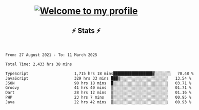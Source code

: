 <h1 align="center">
  <a href="https://git.io/typing-svg">
    <img src="https://readme-typing-svg.herokuapp.com/?lines=Hello,+There!+👋;Welcome+to+my+profile&center=true&size=28" alt="Welcome to my profile"/>
  </a>
</h1>

<h2 align="center">⚡ Stats ⚡</h2>
<br/>

<div style="display: flex; flex-direction: row;">
  <div style="display: flex;">
  
<!--START_SECTION:waka-->

```txt
From: 27 August 2021 - To: 11 March 2025

Total Time: 2,433 hrs 38 mins

TypeScript                    1,715 hrs 18 mins█████████████████▓░░░░░░░   70.48 %
JavaScript                    329 hrs 33 mins ███▒░░░░░░░░░░░░░░░░░░░░░   13.54 %
JSON                          90 hrs 18 mins  █░░░░░░░░░░░░░░░░░░░░░░░░   03.71 %
Groovy                        41 hrs 40 mins  ▒░░░░░░░░░░░░░░░░░░░░░░░░   01.71 %
Dart                          28 hrs 12 mins  ▒░░░░░░░░░░░░░░░░░░░░░░░░   01.16 %
PHP                           23 hrs 7 mins   ▒░░░░░░░░░░░░░░░░░░░░░░░░   00.95 %
Java                          22 hrs 42 mins  ▒░░░░░░░░░░░░░░░░░░░░░░░░   00.93 %
```

<!--END_SECTION:waka-->

  </div>
<!--   <div align=center style="display: flex; transform-style: preserve-3d; border-radius: 2rem; transition: all 400ms cubic-bezier(0.03, 0.98, 0.52, 0.99) 0s; will-change: transform; transform: perspective(1000px) rotateX(18.8774deg) rotateY(-10.7219deg) scale3d(1, 1, 1);">
    <a href="https://app.daily.dev/anandafarhan">
      <img src="https://github.com/anandafarhan/anandafarhan/blob/master/devcard.svg" width="400" alt="Ananda Farhan's Dev Card"/>
    </a> -->
  <!-- <img width=400 align="center" src="https://spotify-github-profile.vercel.app/api/view.svg?uid=anandafarhan&cover_image=true&theme=novatorem&bar_color=57bcda" alt="ananada-farhan"/> -->
<!--   </div> -->
</div>
   <!-- <div align=center>
    <a href="https://github.com/denvercoder1/github-readme-streak-stats" title="Go to Source">
      <img align="left" width=396 src="https://github-readme-streak-stats.herokuapp.com/?user=anandafarhan&theme=react&border=61dafb&hide_border=true" alt="ananada-farhan" />
    </a>
    <a href="https://github.com/anuraghazra/github-readme-stats" title="Go to Source">
      <img align="right" width=396 src="https://github-readme-stats.vercel.app/api?username=anandafarhan&show_icons=true&theme=react&border_color=61dafb&hide_border=true" />
    </a>
  </div>
  <br><br><br><br><br><br><br><br><br>
  <div align=center>
    <a href="https://github.com/anuraghazra/github-readme-stats">
      <img width=325 align="center" src="https://github-readme-stats.vercel.app/api/top-langs/?username=anandafarhan&title_color=61dafb&text_color=ffffff&icon_color=61dafb&bg_color=20232a&langs_count=8&layout=compact&border_color=61dafb&hide_border=true" alt="ananada-farhan"/>
    </a>
  </div>
  <br> -->
  <!-- <img src="https://activity-graph.herokuapp.com/graph?username=anandafarhan&theme=react-dark&bg_color=20232a&hide_border=true" width="100%" alt="ananada-farhan"/> -->
